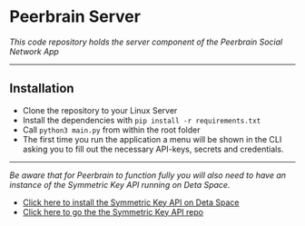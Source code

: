 # Peerbrain Server

*This code repository holds the server component of the Peerbrain Social Network App*

---
## Installation

- Clone the repository to your Linux Server
- Install the dependencies with `pip install -r requirements.txt`
- Call `python3 main.py` from within the root folder
- The first time you run the application a menu will be shown in the CLI asking you to fill out the necessary
API-keys, secrets and credentials.

---

*Be aware that for Peerbrain to function fully you will also need to have an instance of the 
Symmetric Key API running on Deta Space.*
- [Click here to install the Symmetric Key API on Deta Space](https://deta.space/discovery/@shandralor/sym_key_server)
- [Click here to go the the Symmetric Key API repo](https://github.com/PeerBrain/symmetric-key-exchange)

